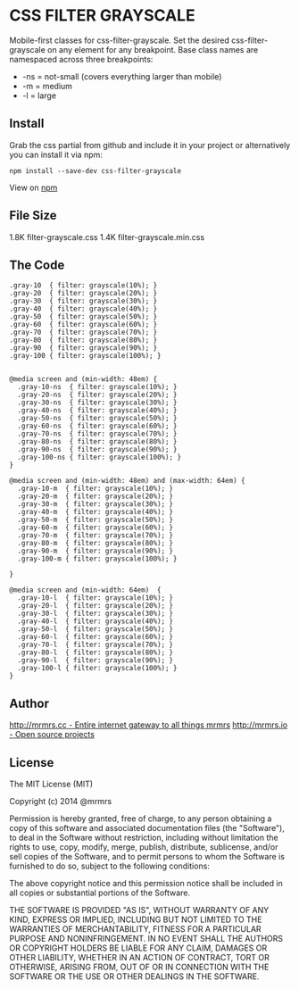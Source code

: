 # CSS FILTER GRAYSCALE

  Mobile-first classes for css-filter-grayscale.
  Set the desired css-filter-grayscale on any element for any breakpoint.
  Base class names are namespaced across three breakpoints:

*  -ns = not-small (covers everything larger than mobile)
*  -m  = medium
*  -l  = large

## Install
Grab the css partial from github and include it in your project or alternatively
you can install it via npm:
```
npm install --save-dev css-filter-grayscale
```
View on [npm](https://www.npmjs.org/package/css-filter-grayscale)


## File Size

1.8K filter-grayscale.css
1.4K filter-grayscale.min.css

## The Code
```
.gray-10  { filter: grayscale(10%); }
.gray-20  { filter: grayscale(20%); }
.gray-30  { filter: grayscale(30%); }
.gray-40  { filter: grayscale(40%); }
.gray-50  { filter: grayscale(50%); }
.gray-60  { filter: grayscale(60%); }
.gray-70  { filter: grayscale(70%); }
.gray-80  { filter: grayscale(80%); }
.gray-90  { filter: grayscale(90%); }
.gray-100 { filter: grayscale(100%); }


@media screen and (min-width: 48em) {
  .gray-10-ns  { filter: grayscale(10%); }
  .gray-20-ns  { filter: grayscale(20%); }
  .gray-30-ns  { filter: grayscale(30%); }
  .gray-40-ns  { filter: grayscale(40%); }
  .gray-50-ns  { filter: grayscale(50%); }
  .gray-60-ns  { filter: grayscale(60%); }
  .gray-70-ns  { filter: grayscale(70%); }
  .gray-80-ns  { filter: grayscale(80%); }
  .gray-90-ns  { filter: grayscale(90%); }
  .gray-100-ns { filter: grayscale(100%); }
}

@media screen and (min-width: 48em) and (max-width: 64em) {
  .gray-10-m  { filter: grayscale(10%); }
  .gray-20-m  { filter: grayscale(20%); }
  .gray-30-m  { filter: grayscale(30%); }
  .gray-40-m  { filter: grayscale(40%); }
  .gray-50-m  { filter: grayscale(50%); }
  .gray-60-m  { filter: grayscale(60%); }
  .gray-70-m  { filter: grayscale(70%); }
  .gray-80-m  { filter: grayscale(80%); }
  .gray-90-m  { filter: grayscale(90%); }
  .gray-100-m { filter: grayscale(100%); }

}

@media screen and (min-width: 64em)  {
  .gray-10-l  { filter: grayscale(10%); }
  .gray-20-l  { filter: grayscale(20%); }
  .gray-30-l  { filter: grayscale(30%); }
  .gray-40-l  { filter: grayscale(40%); }
  .gray-50-l  { filter: grayscale(50%); }
  .gray-60-l  { filter: grayscale(60%); }
  .gray-70-l  { filter: grayscale(70%); }
  .gray-80-l  { filter: grayscale(80%); }
  .gray-90-l  { filter: grayscale(90%); }
  .gray-100-l { filter: grayscale(100%); }
}

```

## Author

[http://mrmrs.cc - Entire internet gateway to all things mrmrs](http://mrmrs.cc)
[http://mrmrs.io - Open source projects](http://mrmrs.io)

## License

The MIT License (MIT)

Copyright (c) 2014 @mrmrs

Permission is hereby granted, free of charge, to any person obtaining a copy
of this software and associated documentation files (the "Software"), to deal
in the Software without restriction, including without limitation the rights
to use, copy, modify, merge, publish, distribute, sublicense, and/or sell
copies of the Software, and to permit persons to whom the Software is
furnished to do so, subject to the following conditions:

The above copyright notice and this permission notice shall be included in
all copies or substantial portions of the Software.

THE SOFTWARE IS PROVIDED "AS IS", WITHOUT WARRANTY OF ANY KIND, EXPRESS OR
IMPLIED, INCLUDING BUT NOT LIMITED TO THE WARRANTIES OF MERCHANTABILITY,
FITNESS FOR A PARTICULAR PURPOSE AND NONINFRINGEMENT. IN NO EVENT SHALL THE
AUTHORS OR COPYRIGHT HOLDERS BE LIABLE FOR ANY CLAIM, DAMAGES OR OTHER
LIABILITY, WHETHER IN AN ACTION OF CONTRACT, TORT OR OTHERWISE, ARISING FROM,
OUT OF OR IN CONNECTION WITH THE SOFTWARE OR THE USE OR OTHER DEALINGS IN
THE SOFTWARE.


